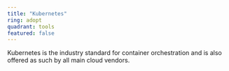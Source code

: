 ```yaml
---
title: "Kubernetes"
ring: adopt
quadrant: tools
featured: false
---
```


Kubernetes is the industry standard for container orchestration and is also offered as such by all main cloud vendors. 